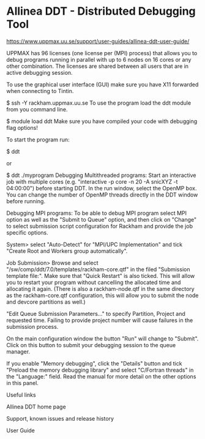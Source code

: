 # Allinea DDT - Distributed Debugging Tool
https://www.uppmax.uu.se/support/user-guides/allinea-ddt-user-guide/

UPPMAX has 96 licenses (one license per (MPI) process) that allows you to debug programs running in parallel with up to 6 nodes on 16 cores or any other combination. The licenses are shared between all users that are in active debugging session.

To use the graphical user interface (GUI) make sure you have X11 forwarded when connecting to Tintin.

$ ssh -Y rackham.uppmax.uu.se
To use the program load the ddt module from you command line.

$ module load ddt
Make sure you have compiled your code with debugging flag options!

To start the program run:

$ ddt
 
or
 
$ ddt ./myprogram
Debugging Multithreaded programs:
Start an interactive job with multiple cores (e.g. "interactive -p core -n 20 -A snicXYZ -t 04:00:00") before starting DDT. In the run window, select the OpenMP box. You can change the number of OpenMP threads directly in the DDT window before running.

Debugging MPI programs:
To be able to debug MPI program select MPI option as well as the "Submit to Queue" option, and then click on "Change" to select submission script configuration for Rackham and provide the job specific options.



System> select "Auto-Detect" for "MPI/UPC Implementation" and tick "Create Root and Workers group automatically".



Job Submission> Browse and select "/sw/comp/ddt/7.0/templates/rackham-core.qtf" in the filed "Submission template file:". Make sure that "Quick Restart" is also ticked. This will allow you to restart your program without cancelling the allocated time and allocating it again. (There is also a rackham-node.qtf in the same directory as the rackham-core.qtf configuration, this will allow you to submit the node and devcore partitions as well.)



"Edit Queue Submission Parameters..." to specify Partition, Project and requested time. Failing to provide project number will cause failures in the submission process.



On the main configuration window the button "Run" will change to "Submit". Click on this button to submit your debugging session to the queue manager.

If you enable "Memory debugging", click the "Details" button and tick "Preload the memory debugging library" and select "C/Fortran threads" in the "Language:" field. Read the manual for more detail on the other options in this panel.



Useful links

Allinea DDT home page

Support, known issues and release history

User Guide

